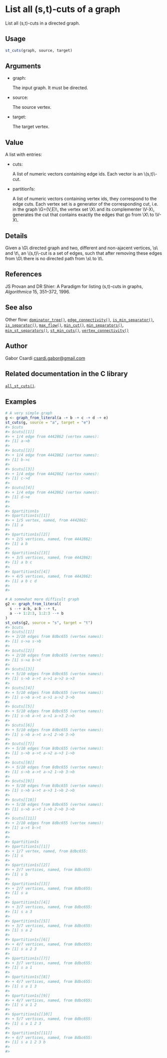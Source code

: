 # List all (s,t)-cuts of a graph

List all (s,t)-cuts in a directed graph.

## Usage

``` r
st_cuts(graph, source, target)
```

## Arguments

- graph:

  The input graph. It must be directed.

- source:

  The source vertex.

- target:

  The target vertex.

## Value

A list with entries:

- cuts:

  A list of numeric vectors containing edge ids. Each vector is an
  \\(s,t)\\-cut.

- partition1s:

  A list of numeric vectors containing vertex ids, they correspond to
  the edge cuts. Each vertex set is a generator of the corresponding
  cut, i.e. in the graph \\G=(V,E)\\, the vertex set \\X\\ and its
  complementer \\V-X\\, generates the cut that contains exactly the
  edges that go from \\X\\ to \\V-X\\.

## Details

Given a \\G\\ directed graph and two, different and non-ajacent
vertices, \\s\\ and \\t\\, an \\(s,t)\\-cut is a set of edges, such that
after removing these edges from \\G\\ there is no directed path from
\\s\\ to \\t\\.

## References

JS Provan and DR Shier: A Paradigm for listing (s,t)-cuts in graphs,
*Algorithmica* 15, 351–372, 1996.

## See also

Other flow:
[`dominator_tree()`](https://r.igraph.org/reference/dominator_tree.md),
[`edge_connectivity()`](https://r.igraph.org/reference/edge_connectivity.md),
[`is_min_separator()`](https://r.igraph.org/reference/is_min_separator.md),
[`is_separator()`](https://r.igraph.org/reference/is_separator.md),
[`max_flow()`](https://r.igraph.org/reference/max_flow.md),
[`min_cut()`](https://r.igraph.org/reference/min_cut.md),
[`min_separators()`](https://r.igraph.org/reference/min_separators.md),
[`min_st_separators()`](https://r.igraph.org/reference/min_st_separators.md),
[`st_min_cuts()`](https://r.igraph.org/reference/st_min_cuts.md),
[`vertex_connectivity()`](https://r.igraph.org/reference/vertex_connectivity.md)

## Author

Gabor Csardi <csardi.gabor@gmail.com>

## Related documentation in the C library

[`all_st_cuts()`](https://igraph.org/c/html/latest/igraph-Flows.html#igraph_all_st_cuts).

## Examples

``` r
# A very simple graph
g <- graph_from_literal(a -+ b -+ c -+ d -+ e)
st_cuts(g, source = "a", target = "e")
#> $cuts
#> $cuts[[1]]
#> + 1/4 edge from 4442862 (vertex names):
#> [1] a->b
#> 
#> $cuts[[2]]
#> + 1/4 edge from 4442862 (vertex names):
#> [1] b->c
#> 
#> $cuts[[3]]
#> + 1/4 edge from 4442862 (vertex names):
#> [1] c->d
#> 
#> $cuts[[4]]
#> + 1/4 edge from 4442862 (vertex names):
#> [1] d->e
#> 
#> 
#> $partition1s
#> $partition1s[[1]]
#> + 1/5 vertex, named, from 4442862:
#> [1] a
#> 
#> $partition1s[[2]]
#> + 2/5 vertices, named, from 4442862:
#> [1] a b
#> 
#> $partition1s[[3]]
#> + 3/5 vertices, named, from 4442862:
#> [1] a b c
#> 
#> $partition1s[[4]]
#> + 4/5 vertices, named, from 4442862:
#> [1] a b c d
#> 
#> 

# A somewhat more difficult graph
g2 <- graph_from_literal(
  s --+ a:b, a:b --+ t,
  a --+ 1:2:3, 1:2:3 --+ b
)
st_cuts(g2, source = "s", target = "t")
#> $cuts
#> $cuts[[1]]
#> + 2/10 edges from 8dbc655 (vertex names):
#> [1] s->a s->b
#> 
#> $cuts[[2]]
#> + 2/10 edges from 8dbc655 (vertex names):
#> [1] s->a b->t
#> 
#> $cuts[[3]]
#> + 5/10 edges from 8dbc655 (vertex names):
#> [1] s->b a->t a->1 a->2 a->3
#> 
#> $cuts[[4]]
#> + 5/10 edges from 8dbc655 (vertex names):
#> [1] s->b a->t a->1 a->2 3->b
#> 
#> $cuts[[5]]
#> + 5/10 edges from 8dbc655 (vertex names):
#> [1] s->b a->t a->1 a->3 2->b
#> 
#> $cuts[[6]]
#> + 5/10 edges from 8dbc655 (vertex names):
#> [1] s->b a->t a->1 2->b 3->b
#> 
#> $cuts[[7]]
#> + 5/10 edges from 8dbc655 (vertex names):
#> [1] s->b a->t a->2 a->3 1->b
#> 
#> $cuts[[8]]
#> + 5/10 edges from 8dbc655 (vertex names):
#> [1] s->b a->t a->2 1->b 3->b
#> 
#> $cuts[[9]]
#> + 5/10 edges from 8dbc655 (vertex names):
#> [1] s->b a->t a->3 1->b 2->b
#> 
#> $cuts[[10]]
#> + 5/10 edges from 8dbc655 (vertex names):
#> [1] s->b a->t 1->b 2->b 3->b
#> 
#> $cuts[[11]]
#> + 2/10 edges from 8dbc655 (vertex names):
#> [1] a->t b->t
#> 
#> 
#> $partition1s
#> $partition1s[[1]]
#> + 1/7 vertex, named, from 8dbc655:
#> [1] s
#> 
#> $partition1s[[2]]
#> + 2/7 vertices, named, from 8dbc655:
#> [1] s b
#> 
#> $partition1s[[3]]
#> + 2/7 vertices, named, from 8dbc655:
#> [1] s a
#> 
#> $partition1s[[4]]
#> + 3/7 vertices, named, from 8dbc655:
#> [1] s a 3
#> 
#> $partition1s[[5]]
#> + 3/7 vertices, named, from 8dbc655:
#> [1] s a 2
#> 
#> $partition1s[[6]]
#> + 4/7 vertices, named, from 8dbc655:
#> [1] s a 2 3
#> 
#> $partition1s[[7]]
#> + 3/7 vertices, named, from 8dbc655:
#> [1] s a 1
#> 
#> $partition1s[[8]]
#> + 4/7 vertices, named, from 8dbc655:
#> [1] s a 1 3
#> 
#> $partition1s[[9]]
#> + 4/7 vertices, named, from 8dbc655:
#> [1] s a 1 2
#> 
#> $partition1s[[10]]
#> + 5/7 vertices, named, from 8dbc655:
#> [1] s a 1 2 3
#> 
#> $partition1s[[11]]
#> + 6/7 vertices, named, from 8dbc655:
#> [1] s a 1 2 3 b
#> 
#> 
```
